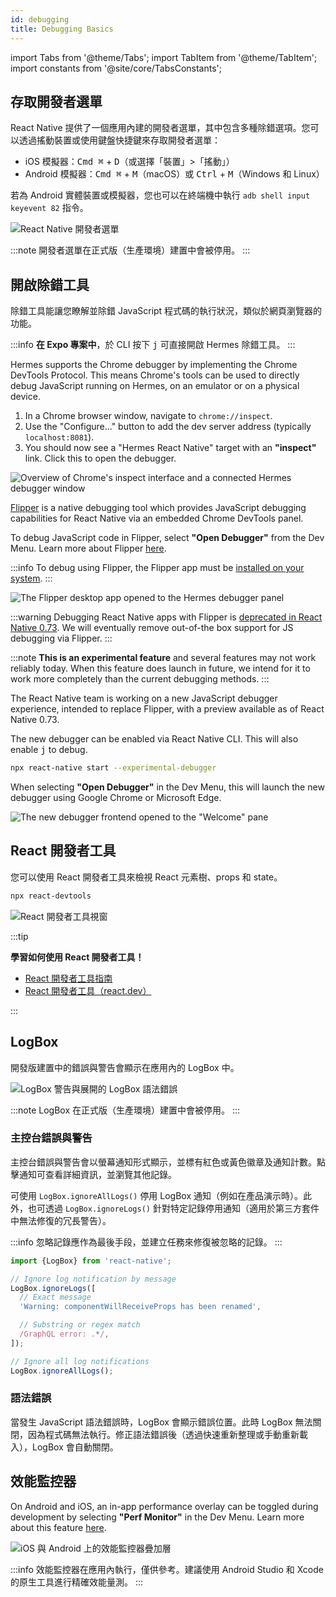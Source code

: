 ```yaml
---
id: debugging
title: Debugging Basics
---
```


import Tabs from '@theme/Tabs'; import TabItem from '@theme/TabItem'; import constants from '@site/core/TabsConstants';

## 存取開發者選單

React Native 提供了一個應用內建的開發者選單，其中包含多種除錯選項。您可以透過搖動裝置或使用鍵盤快捷鍵來存取開發者選單：

- iOS 模擬器：<kbd>Cmd ⌘</kbd> + <kbd>D</kbd>（或選擇「裝置」>「搖動」）
- Android 模擬器：<kbd>Cmd ⌘</kbd> + <kbd>M</kbd>（macOS）或 <kbd>Ctrl</kbd> + <kbd>M</kbd>（Windows 和 Linux）

若為 Android 實體裝置或模擬器，您也可以在終端機中執行 `adb shell input keyevent 82` 指令。

![React Native 開發者選單](/docs/assets/debugging-dev-menu.jpg)

:::note
開發者選單在正式版（生產環境）建置中會被停用。
:::

## 開啟除錯工具

除錯工具能讓您瞭解並除錯 JavaScript 程式碼的執行狀況，類似於網頁瀏覽器的功能。

:::info
**在 Expo 專案中**，於 CLI 按下 <kbd>j</kbd> 可直接開啟 Hermes 除錯工具。
:::

<Tabs groupId="js-debugger" queryString defaultValue={constants.defaultJsDebugger} values={constants.jsDebuggers}>
<TabItem value="hermes">

Hermes supports the Chrome debugger by implementing the Chrome DevTools Protocol. This means Chrome's tools can be used to directly debug JavaScript running on Hermes, on an emulator or on a physical device.

1. In a Chrome browser window, navigate to `chrome://inspect`.
2. Use the "Configure..." button to add the dev server address (typically `localhost:8081`).
3. You should now see a "Hermes React Native" target with an **"inspect"** link. Click this to open the debugger.

![Overview of Chrome's inspect interface and a connected Hermes debugger window](/docs/assets/debugging-hermes-debugger-instructions.jpg)

</TabItem>
<TabItem value="flipper">

[Flipper](https://fbflipper.com/) is a native debugging tool which provides JavaScript debugging capabilities for React Native via an embedded Chrome DevTools panel.

To debug JavaScript code in Flipper, select **"Open Debugger"** from the Dev Menu. Learn more about Flipper [here](https://fbflipper.com/docs/features/react-native/).

:::info
To debug using Flipper, the Flipper app must be [installed on your system](https://fbflipper.com/docs/getting-started/).
:::

![The Flipper desktop app opened to the Hermes debugger panel](/docs/assets/debugging-flipper-console.jpg)

:::warning
Debugging React Native apps with Flipper is [deprecated in React Native 0.73](https://github.com/react-native-community/discussions-and-proposals/pull/641). We will eventually remove out-of-the box support for JS debugging via Flipper.
:::

</TabItem>
<TabItem value="new-debugger">

:::note
**This is an experimental feature** and several features may not work reliably today. When this feature does launch in future, we intend for it to work more completely than the current debugging methods.
:::

The React Native team is working on a new JavaScript debugger experience, intended to replace Flipper, with a preview available as of React Native 0.73.

The new debugger can be enabled via React Native CLI. This will also enable <kbd>j</kbd> to debug.

```sh
npx react-native start --experimental-debugger
```

When selecting **"Open Debugger"** in the Dev Menu, this will launch the new debugger using Google Chrome or Microsoft Edge.

![The new debugger frontend opened to the "Welcome" pane](/docs/assets/debugging-debugger-welcome.jpg)

</TabItem>
</Tabs>

## React 開發者工具

您可以使用 React 開發者工具來檢視 React 元素樹、props 和 state。

```sh
npx react-devtools
```

![React 開發者工具視窗](/docs/assets/debugging-react-devtools-blank.jpg)

:::tip

**學習如何使用 React 開發者工具！**

- [React 開發者工具指南](/docs/0.73/react-devtools)
- [React 開發者工具（react.dev）](https://react.dev/learn/react-developer-tools)

:::

## LogBox

開發版建置中的錯誤與警告會顯示在應用內的 LogBox 中。

![LogBox 警告與展開的 LogBox 語法錯誤](/docs/assets/debugging-logbox.jpg)

:::note
LogBox 在正式版（生產環境）建置中會被停用。
:::

### 主控台錯誤與警告

主控台錯誤與警告會以螢幕通知形式顯示，並標有紅色或黃色徽章及通知計數。點擊通知可查看詳細資訊，並瀏覽其他記錄。

可使用 `LogBox.ignoreAllLogs()` 停用 LogBox 通知（例如在產品演示時）。此外，也可透過 `LogBox.ignoreLogs()` 針對特定記錄停用通知（適用於第三方套件中無法修復的冗長警告）。

:::info
忽略記錄應作為最後手段，並建立任務來修復被忽略的記錄。
:::

```js
import {LogBox} from 'react-native';

// Ignore log notification by message
LogBox.ignoreLogs([
  // Exact message
  'Warning: componentWillReceiveProps has been renamed',

  // Substring or regex match
  /GraphQL error: .*/,
]);

// Ignore all log notifications
LogBox.ignoreAllLogs();
```

### 語法錯誤

當發生 JavaScript 語法錯誤時，LogBox 會顯示錯誤位置。此時 LogBox 無法關閉，因為程式碼無法執行。修正語法錯誤後（透過快速重新整理或手動重新載入），LogBox 會自動關閉。

## 效能監控器

On Android and iOS, an in-app performance overlay can be toggled during development by selecting **"Perf Monitor"** in the Dev Menu. Learn more about this feature [here](/docs/performance).

![iOS 與 Android 上的效能監控器疊加層](/docs/assets/debugging-performance-monitor.jpg)

:::info
效能監控器在應用內執行，僅供參考。建議使用 Android Studio 和 Xcode 的原生工具進行精確效能量測。
:::